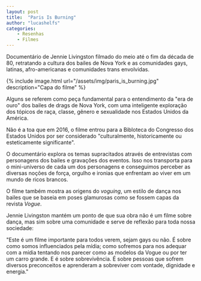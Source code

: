 ```yaml
---
layout: post
title:  "Paris Is Burning"
author: "lucashelfs"
categories: 
    - Resenhas
    - Filmes
---
```


Documentário de Jennie Livingston filmado do meio até o fim da década de 80, retratando a cultura dos bailes de Nova York e as comunidades gays, latinas, afro-americanas e comunidades trans envolvidas. 

{% include image.html url="/assets/img/paris_is_burning.jpg" description="Capa do filme" %}

Alguns se referem como peça fundamental para o entendimento da "era de ouro" dos bailes de drags de Nova York, com uma inteligente exploração dos tópicos de raça, classe, gênero e sexualidade nos Estados Unidos da América.

Não é a toa que em 2016, o filme entrou para a Bibloteca do Congresso dos Estados Unidos por ser considerado "culturalmente, historicamente ou esteticamente significante".  

O documentário explora os temas supracitados através de entrevistas com personagens dos bailes e gravações dos eventos. Isso nos transporta para o mini-universo de cada um dos personagens e conseguimos perceber as diversas noções de força, orgulho e ironias que enfrentam ao viver em um mundo de ricos brancos.

O filme também mostra as origens do _voguing_, um estilo de dança nos bailes que se baseia em poses glamurosas como se fossem capas da revista _Vogue_.

Jennie Livingston mantém um ponto de que sua obra não é um filme sobre dança, mas sim sobre uma comunidade e serve de reflexão para toda nossa sociedade:

"Este é um filme importante para todos verem, sejam gays ou não. É sobre como somos influenciados pela mídia; como sofremos para nos adequar com a mídia tentando nos parecer como as modelos da Vogue ou por ter um carro grande. E é sobre sobrevivência. É sobre pessoas que sofrem diversos preconceitos e aprenderam a sobreviver com vontade, dignidade e energia."
